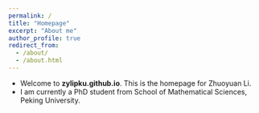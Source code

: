 ```yaml
---
permalink: /
title: "Homepage"
excerpt: "About me"
author_profile: true
redirect_from: 
  - /about/
  - /about.html
---
```


* Welcome to **zylipku.github.io**. This is the homepage for Zhuoyuan Li.
* I am currently a PhD student from School of Mathematical Sciences, Peking University.
